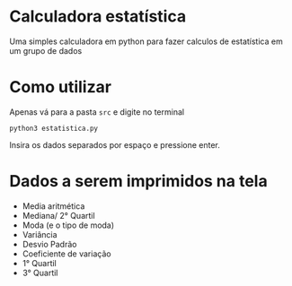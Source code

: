# Calculadora estatística
Uma simples calculadora em python para fazer calculos de estatística em um grupo de dados

# Como utilizar

Apenas vá para a pasta ```src``` e digite no terminal

```python3 estatistica.py```

Insira os dados separados por espaço e pressione enter.

# Dados a serem imprimidos na tela

* Media aritmética 
* Mediana/ 2° Quartil
* Moda (e o tipo de moda)
* Variância
* Desvio Padrão
* Coeficiente de variação
* 1° Quartil
* 3° Quartil
